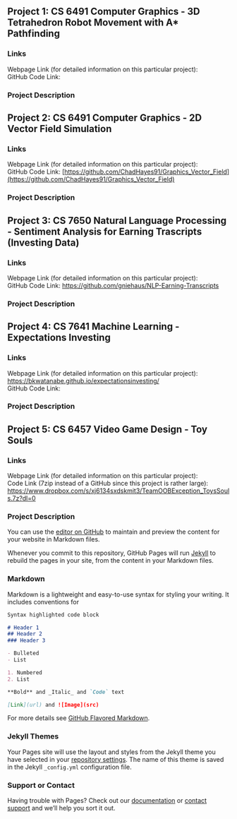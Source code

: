 ## Project 1: CS 6491 Computer Graphics - 3D Tetrahedron Robot Movement with A* Pathfinding

### Links
Webpage Link (for detailed information on this particular project):    <br>
GitHub Code Link:

### Project Description

## Project 2: CS 6491 Computer Graphics - 2D Vector Field Simulation

### Links
Webpage Link (for detailed information on this particular project):    <br>
GitHub Code Link: [https://github.com/ChadHayes91/Graphics_Vector_Field](https://github.com/ChadHayes91/Graphics_Vector_Field)

### Project Description

## Project 3: CS 7650 Natural Language Processing - Sentiment Analysis for Earning Trascripts (Investing Data)

### Links
Webpage Link (for detailed information on this particular project):    <br>
GitHub Code Link: https://github.com/gniehaus/NLP-Earning-Transcripts

### Project Description

## Project 4: CS 7641 Machine Learning - Expectations Investing

### Links
Webpage Link (for detailed information on this particular project): https://bkwatanabe.github.io/expectationsinvesting/  <br>
GitHub Code Link: 

### Project Description

## Project 5: CS 6457 Video Game Design - Toy Souls

### Links
Webpage Link (for detailed information on this particular project):    <br>
Code Link (7zip instead of a GitHub since this project is rather large): https://www.dropbox.com/s/xj6134sxdskmit3/TeamOOBException_ToysSouls.7z?dl=0

### Project Description

You can use the [editor on GitHub](https://github.com/ChadHayes91/Masters_Portfolio/edit/master/README.md) to maintain and preview the content for your website in Markdown files.

Whenever you commit to this repository, GitHub Pages will run [Jekyll](https://jekyllrb.com/) to rebuild the pages in your site, from the content in your Markdown files.

### Markdown

Markdown is a lightweight and easy-to-use syntax for styling your writing. It includes conventions for

```markdown
Syntax highlighted code block

# Header 1
## Header 2
### Header 3

- Bulleted
- List

1. Numbered
2. List

**Bold** and _Italic_ and `Code` text

[Link](url) and ![Image](src)
```

For more details see [GitHub Flavored Markdown](https://guides.github.com/features/mastering-markdown/).

### Jekyll Themes

Your Pages site will use the layout and styles from the Jekyll theme you have selected in your [repository settings](https://github.com/ChadHayes91/Masters_Portfolio/settings). The name of this theme is saved in the Jekyll `_config.yml` configuration file.

### Support or Contact

Having trouble with Pages? Check out our [documentation](https://docs.github.com/categories/github-pages-basics/) or [contact support](https://github.com/contact) and we’ll help you sort it out.
